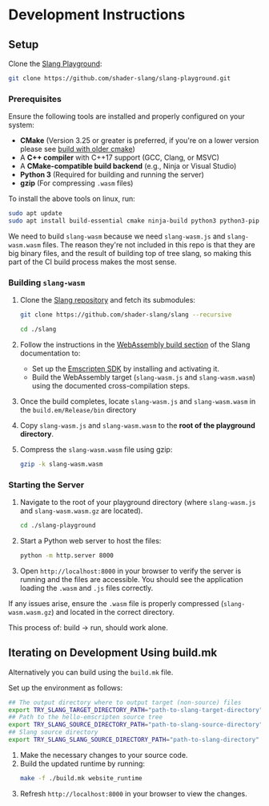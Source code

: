 # Development Instructions

## Setup

Clone the [Slang Playground](https://github.com/shader-slang/slang-playground):

```bash
git clone https://github.com/shader-slang/slang-playground.git
```

### Prerequisites

Ensure the following tools are installed and properly configured on your system:
- **CMake** (Version 3.25 or greater is preferred, if you're on a lower version please see [build with older cmake](https://github.com/shader-slang/slang/blob/master/docs/building.md#building-with-an-older-cmake))
- A **C++ compiler** with C++17 support (GCC, Clang, or MSVC)
- A **CMake-compatible build backend** (e.g., Ninja or Visual Studio)
- **Python 3** (Required for building and running the server)
- **gzip** (For compressing `.wasm` files)

To install the above tools on linux, run:
```bash
sudo apt update
sudo apt install build-essential cmake ninja-build python3 python3-pip gzip
```

We need to build `slang-wasm` because we need `slang-wasm.js` and `slang-wasm.wasm` files.
The reason they're not included in this repo is that they are big binary files, and the result of building top of tree slang, so making this part of the CI build process makes the most sense.

### Building `slang-wasm`

1. Clone the [Slang repository](https://github.com/shader-slang/slang) and fetch its submodules:
   ```bash
   git clone https://github.com/shader-slang/slang --recursive

   cd ./slang
   ```

2. Follow the instructions in the [WebAssembly build section](https://github.com/shader-slang/slang/blob/master/docs/building.md#webassembly-build) of the Slang documentation to:
   - Set up the [Emscripten SDK](https://github.com/emscripten-core/emsdk) by installing and activating it.
   - Build the WebAssembly target (`slang-wasm.js` and `slang-wasm.wasm`) using the documented cross-compilation steps.

3. Once the build completes, locate `slang-wasm.js` and `slang-wasm.wasm` in the `build.em/Release/bin` directory
   
4. Copy `slang-wasm.js` and `slang-wasm.wasm` to the **root of the playground directory**.

5. Compress the `slang-wasm.wasm` file using gzip:
   ```bash
   gzip -k slang-wasm.wasm
   ```

### Starting the Server

1. Navigate to the root of your playground directory (where `slang-wasm.js` and `slang-wasm.wasm.gz` are located).
   ```bash
   cd ./slang-playground
   ```

2. Start a Python web server to host the files:
   ```bash
   python -m http.server 8000
   ```

3. Open `http://localhost:8000` in your browser to verify the server is running and the files are accessible. You should see the application loading the `.wasm` and `.js` files correctly.

If any issues arise, ensure the `.wasm` file is properly compressed (`slang-wasm.wasm.gz`) and located in the correct directory.

This process of: build -> run, should work alone.

## Iterating on Development Using build.mk

Alternatively you can build using the `build.mk` file.

Set up the environment as follows:

```bash
## The output directory where to output target (non-source) files
export TRY_SLANG_TARGET_DIRECTORY_PATH="path-to-slang-target-directory"
## Path to the hello-emscripten source tree
export TRY_SLANG_SOURCE_DIRECTORY_PATH="path-to-slang-source-directory"
## Slang source directory
export TRY_SLANG_SLANG_SOURCE_DIRECTORY_PATH="path-to-slang-directory"
```

1. Make the necessary changes to your source code.
2. Build the updated runtime by running:
   ```bash
   make -f ./build.mk website_runtime
   ```
3. Refresh `http://localhost:8000` in your browser to view the changes.